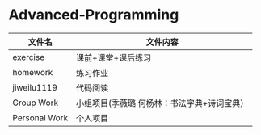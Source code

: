 # Advanced-Programming


  文件名  | 文件内容
  ------------- | -------------
 exercise  | 课前+课堂+课后练习
 homework  | 练习作业
 jiweilu1119| 代码阅读
 Group Work  | 小组项目(季薇璐 何杨林：书法字典+诗词宝典）
 Personal Work  | 个人项目

